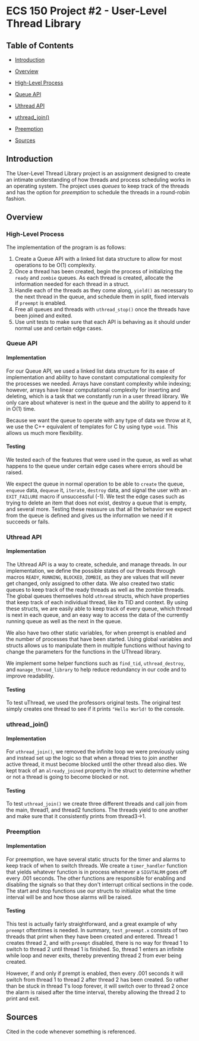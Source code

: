 
# ECS 150 Project #2 - User-Level Thread Library
## Table of Contents

-  [Introduction](#introduction)

-  [Overview](#overview)

-  [High-Level Process](#high-level-process)

-  [Queue API](#queue-API)

-  [Uthread API](#uthread-api)

-  [uthread_join()](#uthread_join())

-  [Preemption](#preemption)

-  [Sources](#sources)

## Introduction
The User-Level Thread Library project is an assignment designed to create an
intimate understanding of how threads and process scheduling works in an
operating system. The project uses *queues* to keep track of the threads and has
the option for *preemption* to schedule the threads in a round-robin fashion. 

## Overview

### High-Level Process
The implementation of the program is as follows:
1. Create a Queue API with a linked list data structure to allow for most
   operations to be O(1) complexity.
2. Once a thread has been created, begin the process of initializing the `ready`
   and `zombie` queues. As each thread is created, allocate the information
   needed for each thread in a struct.
3. Handle each of the threads as they come along, `yield()` as necessary to the
   next thread in the queue, and schedule them in split, fixed intervals if
   `preempt` is enabled.
4. Free all queues and threads with `uthread_stop()` once the threads have been
   joined and exited.
4. Use unit tests to make sure that each API is behaving as it should under
   normal use and certain edge cases.

### Queue API

#### Implementation
For our Queue API, we used a linked list data structure for its ease of
implementation and ability to have constant computational complexity for the
processes we needed. Arrays have constant complexity while indexing; however,
arrays have linear computational complexity for inserting and deleting, which is
a task that we constantly run in a user thread library. We only care about
whatever is next in the queue and the ability to append to it in O(1) time. 

Because we want the queue to operate with any type of data we throw at it, we
use the C++ equivalent of templates for C by using type `void`. This allows us
much more flexibility.

#### Testing
We tested each of the features that were used in the queue, as well as what
happens to the queue under certain edge cases where errors should be raised. 

We expect the queue in normal operation to be able to `create` the queue,
`enqueue` data, `dequeue` it, `iterate`, `destroy` data, and signal the user
with an `-EXIT_FAILURE` macro if unsuccessful (-1). We test the edge cases such
as trying to delete an item that does not exist, destroy a queue that is empty,
and several more. Testing these reassure us that all the behavior we expect from
the queue is defined and gives us the information we need if it succeeds or
fails.


### Uthread API

#### Implementation
The Uthread API is a way to create, schedule, and manage threads. In our
implementation, we define the possible states of our threads through macros
`READY`, `RUNNING`, `BLOCKED`, `ZOMBIE`, as they are values that will never get
changed, only assigned to other data. We also created two static queues to keep
track of the ready threads as well as the zombie threads. The global queues
themselves hold `uthread` structs, which have properties that keep track of each
individual thread, like its TID and context. By using these structs, we are
easily able to keep track of every queue, which thread is next in each queue,
and an easy way to access the data of the currently running queue as well as the
next in the queue. 

We also have two other static variables, for when preempt is enabled and the
number of processes that have been started. Using global variables and structs
allows us to manipulate them in multiple functions without having to change the
parameters for the functions in the UThread library. 

We implement some helper functions such as `find_tid`, `uthread_destroy`, and
`manage_thread_library` to help reduce redundancy in our code and to improve
readability.

#### Testing
To test uThread, we used the professors original tests. The original test simply
creates one thread to see if it prints `"Hello World!` to the console.

### uthread_join()

#### Implementation
For `uthread_join()`, we removed the infinite loop we were previously using and
instead set up the logic so that when a thread tries to join another active
thread, it must become blocked until the other thread also dies. We kept track
of an `already_joined` property in the struct to determine whether or not a
thread is going to become blocked or not. 

#### Testing
To test `uthread_join()` we create three different threads and call join from
the main, thread1, and thread2 functions. The threads yield to one another and
make sure that it consistently prints from thread3->1.

### Preemption

#### Implementation
For preemption, we have several static structs for the timer and alarms to keep
track of when to switch threads. We create a `timer_handler` function that
yields whatever function is in process whenever a `SIGVTALRM` goes off every
.001 seconds. The other functions are responsible for enabling and disabling the
signals so that they don't interrupt critical sections in the code. The start
and stop functions use our structs to initialize what the time interval will be
and how those alarms will be raised.

#### Testing
This test is actually fairly straightforward, and a great example of why
`preempt` oftentimes is needed. In summary, `test_preempt.x` consists of two
threads that print when they have been created and entered. Thread 1 creates
thread 2, and with `preempt` disabled, there is no way for thread 1 to switch to
thread 2 until thread 1 is finished. So, thread 1 enters an infinite while loop
and never exits, thereby preventing thread 2 from ever being created.

However, if and only if prempt is enabled, then every .001 seconds it will
switch from thread 1 to thread 2 after thread 2 has been created. So rather than
be stuck in thread 1's loop forever, it will switch over to thread 2 once the
alarm is raised after the time interval, thereby allowing the thread 2 to print
and exit.

## Sources
Cited in the code whenever something is referenced.